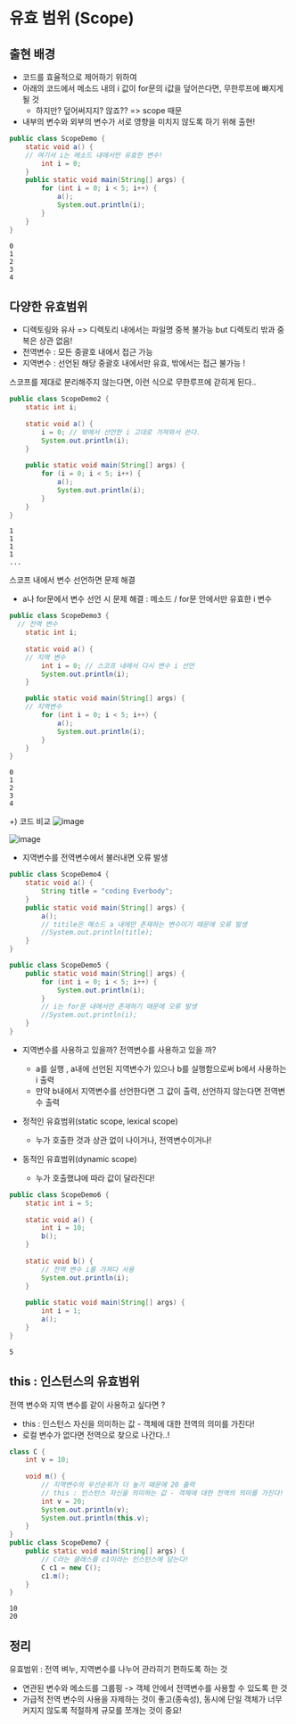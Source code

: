 # 유효 범위 (Scope)
## 출현 배경
- 코드를 효율적으로 제어하기 위하여
- 아래의 코드에서 메소드 내의 i 값이 for문의 i값을 덮어쓴다면, 무한루프에 빠지게 될 것
   - 하지만? 덮어써지지? 않죠?? => scope 때문
- 내부의 변수와 외부의 변수가 서로 영향을 미치지 않도록 하기 위해 출현!
```java
public class ScopeDemo {
	static void a() {
    // 여기서 i는 메소드 내에서만 유효한 변수!
		int i = 0;
	}
	public static void main(String[] args) {
		for (int i = 0; i < 5; i++) {
			a();
			System.out.println(i);
		}
	}
}
```
```
0
1
2
3
4
```

## 다양한 유효범위
- 디렉토링와 유사 => 디렉토리 내에서는 파일명 중복 불가능 but 디렉토리 밖과 중복은 상관 없음!
- 전역변수 : 모든 중괄호 내에서 접근 가능
- 지역변수 : 선언된 해당 중괄호 내에서만 유효, 밖에서는 접근 불가능 !

스코프를 제대로 분리해주지 않는다면, 이런 식으로 무한루프에 갇히게 된다..
```java
public class ScopeDemo2 {
	static int i;
	
	static void a() {
		i = 0; // 밖에서 선언한 i 고대로 가져와서 쓴다.
		System.out.println(i);
	}
	
	public static void main(String[] args) {
		for (i = 0; i < 5; i++) {
			a();
			System.out.println(i);
		}
	}
}
```
```
1
1
1
1
...
```

스코프 내에서 변수 선언하면 문제 해결
- a나 for문에서 변수 선언 시 문제 해결 : 메소드  / for문 안에서만 유효햔 i 변수
```java
public class ScopeDemo3 {
  // 전역 변수
	static int i;
	
	static void a() {
    // 지역 변수
		int i = 0; // 스코프 내에서 다시 변수 i 선언
		System.out.println(i);
	}

	public static void main(String[] args) {
    // 지역변수
		for (int i = 0; i < 5; i++) {
			a();
			System.out.println(i);
		}
	}
}
```
```
0
1
2
3
4
```

+) 코드 비교
![image](https://github.com/YUNA-AHN/JAVA/assets/130244216/3590cb19-fab4-42d6-a9ce-84487495f0a8)

![image](https://github.com/YUNA-AHN/JAVA/assets/130244216/7da7dec3-ef8c-445b-a026-61def8435849)

- 지역변수를 전역변수에서 불러내면 오류 발생
```java
public class ScopeDemo4 {
	static void a() {
		String title = "coding Everbody";
	}
	public static void main(String[] args) {
		a();
		// titile은 메소드 a 내에만 존재하는 변수이기 때문에 오류 발생
		//System.out.println(title);
	}
}
```
```java
public class ScopeDemo5 {
	public static void main(String[] args) {
		for (int i = 0; i < 5; i++) {
			System.out.println(i);
		}
		// i는 for문 내에서만 존재하기 때문에 오류 발생
		//System.out.println(i);
	}
}
```
- 지역변수를 사용하고 있을까? 전역변수를 사용하고 있을 까?
  - a를 실행 , a내에 선언된 지역변수가 있으나 b를 실행함으로써 b에서 사용하는 i 출력
  - 만약 b내에서 지역변수를 선언한다면 그 값이 출력, 선언하지 않는다면 전역변수 출력

- 정적인 유효범위(static scope, lexical scope)
  - 누가 호출한 것과 상관 없이 나이거나, 전역변수이거나!
- 동적인 유효범위(dynamic scope)
  - 누가 호출했냐에 따라 값이 달라진다!
```java
public class ScopeDemo6 {
	static int i = 5;
	
	static void a() {
		int i = 10;
		b();
	}
	
	static void b() {
		// 전역 변수 i를 가져다 사용
		System.out.println(i);
	}
	
	public static void main(String[] args) {
		int i = 1;
		a();
	}
}
```
```
5
```

## this : 인스턴스의 유효범위
전역 변수와 지역 변수를 같이 사용하고 싶다면 ?
- this : 인스턴스 자신을 의미하는 값 - 객체에 대한 전역의 의미를 가진다!
- 로컬 변수가 없다면 전역으로 찾으로 나간다..!
```java
class C {
	int v = 10;
	
	void m() {
		// 지역변수의 우선순위가 더 높기 때문에 20 출력
		// this : 인스턴스 자신을 의미하는 값 - 객체에 대한 전역의 의미를 가진다!
		int v = 20;
		System.out.println(v);
		System.out.println(this.v);
	}
}
public class ScopeDemo7 {
	public static void main(String[] args) {
		// C라는 클래스를 c1이라는 인스턴스에 담는다!
		C c1 = new C();
		c1.m();
	}
}
```
```
10
20
```

## 정리
유효범위 : 전역 벼누, 지역변수를 나누어 관라히기 편하도록 하는 것
- 연관된 변수와 메소드를 그룹핑 -> 객체 안에서 전역변수를 사용할 수 있도록 한 것
- 가급적 전역 변수의 사용을 자제하는 것이 좋고(종속성), 동시에 단일 객체가 너무 커지지 않도록 적절하게 규모를 쪼개는 것이 중요!
